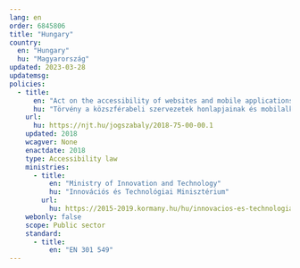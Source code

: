 ```yaml
---
lang: en
order: 6845806
title: "Hungary"
country:
  en: "Hungary"
  hu: "Magyarország"
updated: 2023-03-28
updatemsg:
policies:
  - title:
      en: "Act on the accessibility of websites and mobile applications of public sector organizations"
      hu: "Törvény a közszférabeli szervezetek honlapjainak és mobilalkalmazásainak akadálymentesítéséről"
    url:
      hu: https://njt.hu/jogszabaly/2018-75-00-00.1
    updated: 2018
    wcagver: None
    enactdate: 2018
    type: Accessibility law
    ministries:
      - title:
          en: "Ministry of Innovation and Technology"
          hu: "Innovációs és Technológiai Minisztérium"
        url:
          hu: https://2015-2019.kormany.hu/hu/innovacios-es-technologiai-miniszterium
    webonly: false
    scope: Public sector
    standard:
      - title:
          en: "EN 301 549"
---
```

